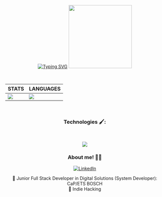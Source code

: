 <div align="center">

[![Typing SVG](https://readme-typing-svg.herokuapp.com/?color=3CBCD3&size=35&center=true&vCenter=true&width=1000&lines=Hello,+I'm+Bruno+Gomes!+👀;+Welcome!+:%29)](https://git.io/typing-svg)
<img src="https://user-images.githubusercontent.com/74038190/212746035-d5c61762-973c-44c0-aec7-887f3b7690e3.gif" width="200">
</div><br>
<div style="border: none;", align="center">

| STATS | LANGUAGES |
| ------------ | ------------- |
| <img src="https://github-readme-stats.vercel.app/api?username=BrnGomes0&show_icons=true&theme=dark&hide_border=true&locale=en" /> | <img src="https://github-readme-stats.vercel.app/api/top-langs/?username=BrnGomes0&layout=compact&theme=dark&hide_border=true&locale=en" /> |
</div>


<div align="center">
<br>

### Technologies 🖌️:
<br>
<p align="center">
  <a href="https://skillicons.dev">
    <img src="https://skillicons.dev/icons?i=spring,docker,git,python,kubernetes,azure,aws,nextjs,rust" />
  </a>
</p>


  
### About me! 👨‍💻
[![LinkedIn](https://skillicons.dev/icons?i=linkedin)](https://linkedin.com/in/bruno-willian-nogueira-gomes)
<br>

💼 Junior Full Stack Developer in Digital Solutions (System Developer): CaP/ETS BOSCH<br>
🎨 Indie Hacking
<br>
</div>
<!-- <div align="center">
    
![Snake animation](https://github.com/luishbeck/luishbeck/blob/output/github-contribution-grid-snake.svg)

</div> -->
